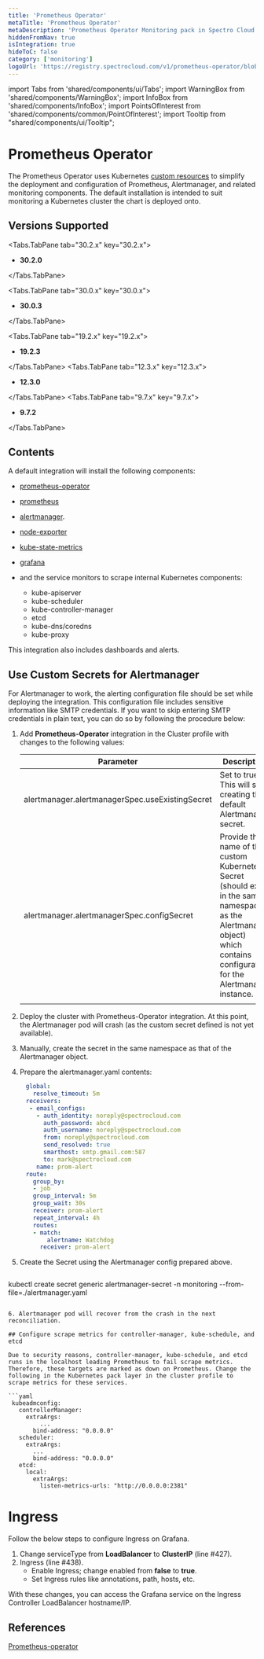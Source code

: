 ```yaml
---
title: 'Prometheus Operator'
metaTitle: 'Prometheus Operator'
metaDescription: 'Prometheus Operator Monitoring pack in Spectro Cloud'
hiddenFromNav: true
isIntegration: true
hideToC: false
category: ['monitoring']
logoUrl: 'https://registry.spectrocloud.com/v1/prometheus-operator/blobs/sha256:64589616d7f667e5f1d7e3c9a39e32c676e03518a318924e123738693e104ce0?type=image/png'
---
```


import Tabs from 'shared/components/ui/Tabs';
import WarningBox from 'shared/components/WarningBox';
import InfoBox from 'shared/components/InfoBox';
import PointsOfInterest from 'shared/components/common/PointOfInterest';
import Tooltip from "shared/components/ui/Tooltip";


# Prometheus Operator

The Prometheus Operator uses Kubernetes [custom resources](https://kubernetes.io/docs/concepts/extend-kubernetes/api-extension/custom-resources/) to simplify the deployment and configuration of Prometheus, Alertmanager, and related monitoring components. The default installation is intended to suit monitoring a Kubernetes cluster the chart is deployed onto.

## Versions Supported
<Tabs>

<Tabs.TabPane tab="30.2.x" key="30.2.x">

* **30.2.0**

</Tabs.TabPane>


<Tabs.TabPane tab="30.0.x" key="30.0.x">

* **30.0.3**

</Tabs.TabPane>

<Tabs.TabPane tab="19.2.x" key="19.2.x">

* **19.2.3**

</Tabs.TabPane>
<Tabs.TabPane tab="12.3.x" key="12.3.x">

* **12.3.0** 

</Tabs.TabPane>
<Tabs.TabPane tab="9.7.x" key="9.7.x">

  * **9.7.2**

</Tabs.TabPane>
</Tabs>

## Contents

A default integration will install the following components:
* [prometheus-operator](https://github.com/coreos/prometheus-operator)
* [prometheus](https://prometheus.io/)
* [alertmanager](https://www.prometheus.io/docs/alerting/latest/alertmanager/).
* [node-exporter](https://github.com/helm/charts/tree/master/stable/prometheus-node-exporter)
* [kube-state-metrics](https://github.com/helm/charts/tree/master/stable/kube-state-metrics)
* [grafana](https://github.com/helm/charts/tree/master/stable/grafana)
* and the service monitors to scrape internal Kubernetes components:

    * kube-apiserver
    * kube-scheduler
    * kube-controller-manager
    * etcd
    * kube-dns/coredns
    * kube-proxy

This integration also includes dashboards and alerts.

## Use Custom Secrets for Alertmanager

For Alertmanager to work, the alerting configuration file should be set while deploying the integration. This configuration file includes sensitive information like SMTP credentials. If you want to skip entering SMTP credentials in plain text, you can do so by following the procedure below:


1. Add **Prometheus-Operator** integration in the Cluster profile with changes to the following values:

    |**Parameter**| **Description**|
    |---------|---------------|
    |alertmanager.alertmanagerSpec.useExistingSecret| Set to true. This will skip creating the default Alertmanager secret.|
    |alertmanager.alertmanagerSpec.configSecret | Provide the name of the custom Kubernetes Secret<br /> (should exist in the same namespace as the Alertmanager object) <br /> which contains configuration for the Alertmanager instance.|
    ||

2. Deploy the cluster with Prometheus-Operator integration. At this point, the Alertmanager pod will crash (as the custom secret defined is not yet available).


3. Manually, create the secret in the same namespace as that of the Alertmanager object.


4. Prepare the alertmanager.yaml contents:

  ```yaml
       global:
         resolve_timeout: 5m
       receivers:
        - email_configs:
          - auth_identity: noreply@spectrocloud.com
            auth_password: abcd
            auth_username: noreply@spectrocloud.com
            from: noreply@spectrocloud.com
            send_resolved: true
            smarthost: smtp.gmail.com:587
            to: mark@spectrocloud.com
          name: prom-alert
       route:
         group_by:
         - job
         group_interval: 5m
         group_wait: 30s
         receiver: prom-alert
         repeat_interval: 4h
         routes:
         - match:
             alertname: Watchdog
           receiver: prom-alert
  ```

5. Create the Secret using the Alertmanager config prepared above.

   ```
  kubectl create secret generic alertmanager-secret -n monitoring --from-file=./alertmanager.yaml  
   ```

6. Alertmanager pod will recover from the crash in the next reconciliation.

## Configure scrape metrics for controller-manager, kube-schedule, and etcd

Due to security reasons, controller-manager, kube-schedule, and etcd runs in the localhost leading Prometheus to fail scrape metrics. Therefore, these targets are marked as down on Prometheus. Change the following in the Kubernetes pack layer in the cluster profile to scrape metrics for these services.

```yaml
    kubeadmconfig:
      controllerManager:
        extraArgs:
            ...
          bind-address: "0.0.0.0"
      scheduler:
        extraArgs:
          ...
          bind-address: "0.0.0.0"  
      etcd:
        local:
          extraArgs:
            listen-metrics-urls: "http://0.0.0.0:2381"    
```

# Ingress

Follow the below steps to configure Ingress on Grafana.

1. Change serviceType from **LoadBalancer** to **ClusterIP** (line #427).
2. Ingress (line #438).
   * Enable Ingress; change enabled from **false** to **true**.
   * Set Ingress rules like annotations, path, hosts, etc.

With these changes, you can access the Grafana service on the Ingress Controller LoadBalancer hostname/IP.

## References

[Prometheus-operator](https://github.com/coreos/prometheus-operator)
